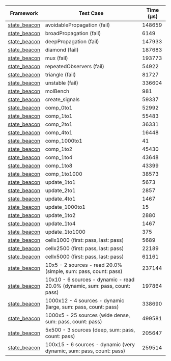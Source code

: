 | Framework | Test Case | Time (μs) |
| --- | --- | --- |
| [state_beacon](https://github.com/jinyus/dart_beacon) | avoidablePropagation (fail) | 148659 |
| [state_beacon](https://github.com/jinyus/dart_beacon) | broadPropagation (fail) | 6149 |
| [state_beacon](https://github.com/jinyus/dart_beacon) | deepPropagation (fail) | 147933 |
| [state_beacon](https://github.com/jinyus/dart_beacon) | diamond (fail) | 187683 |
| [state_beacon](https://github.com/jinyus/dart_beacon) | mux (fail) | 193773 |
| [state_beacon](https://github.com/jinyus/dart_beacon) | repeatedObservers (fail) | 54922 |
| [state_beacon](https://github.com/jinyus/dart_beacon) | triangle (fail) | 81727 |
| [state_beacon](https://github.com/jinyus/dart_beacon) | unstable (fail) | 336604 |
| [state_beacon](https://github.com/jinyus/dart_beacon) | molBench | 981 |
| [state_beacon](https://github.com/jinyus/dart_beacon) | create_signals | 59337 |
| [state_beacon](https://github.com/jinyus/dart_beacon) | comp_0to1 | 52992 |
| [state_beacon](https://github.com/jinyus/dart_beacon) | comp_1to1 | 55483 |
| [state_beacon](https://github.com/jinyus/dart_beacon) | comp_2to1 | 36331 |
| [state_beacon](https://github.com/jinyus/dart_beacon) | comp_4to1 | 16448 |
| [state_beacon](https://github.com/jinyus/dart_beacon) | comp_1000to1 | 41 |
| [state_beacon](https://github.com/jinyus/dart_beacon) | comp_1to2 | 45430 |
| [state_beacon](https://github.com/jinyus/dart_beacon) | comp_1to4 | 43648 |
| [state_beacon](https://github.com/jinyus/dart_beacon) | comp_1to8 | 43399 |
| [state_beacon](https://github.com/jinyus/dart_beacon) | comp_1to1000 | 38573 |
| [state_beacon](https://github.com/jinyus/dart_beacon) | update_1to1 | 5673 |
| [state_beacon](https://github.com/jinyus/dart_beacon) | update_2to1 | 2857 |
| [state_beacon](https://github.com/jinyus/dart_beacon) | update_4to1 | 1467 |
| [state_beacon](https://github.com/jinyus/dart_beacon) | update_1000to1 | 15 |
| [state_beacon](https://github.com/jinyus/dart_beacon) | update_1to2 | 2880 |
| [state_beacon](https://github.com/jinyus/dart_beacon) | update_1to4 | 1467 |
| [state_beacon](https://github.com/jinyus/dart_beacon) | update_1to1000 | 375 |
| [state_beacon](https://github.com/jinyus/dart_beacon) | cellx1000 (first: pass, last: pass) | 5689 |
| [state_beacon](https://github.com/jinyus/dart_beacon) | cellx2500 (first: pass, last: pass) | 22189 |
| [state_beacon](https://github.com/jinyus/dart_beacon) | cellx5000 (first: pass, last: pass) | 61161 |
| [state_beacon](https://github.com/jinyus/dart_beacon) | 10x5 - 2 sources - read 20.0% (simple, sum: pass, count: pass) | 237144 |
| [state_beacon](https://github.com/jinyus/dart_beacon) | 10x10 - 6 sources - dynamic - read 20.0% (dynamic, sum: pass, count: pass) | 197864 |
| [state_beacon](https://github.com/jinyus/dart_beacon) | 1000x12 - 4 sources - dynamic (large, sum: pass, count: pass) | 338690 |
| [state_beacon](https://github.com/jinyus/dart_beacon) | 1000x5 - 25 sources (wide dense, sum: pass, count: pass) | 499581 |
| [state_beacon](https://github.com/jinyus/dart_beacon) | 5x500 - 3 sources (deep, sum: pass, count: pass) | 205647 |
| [state_beacon](https://github.com/jinyus/dart_beacon) | 100x15 - 6 sources - dynamic (very dynamic, sum: pass, count: pass) | 259514 |
